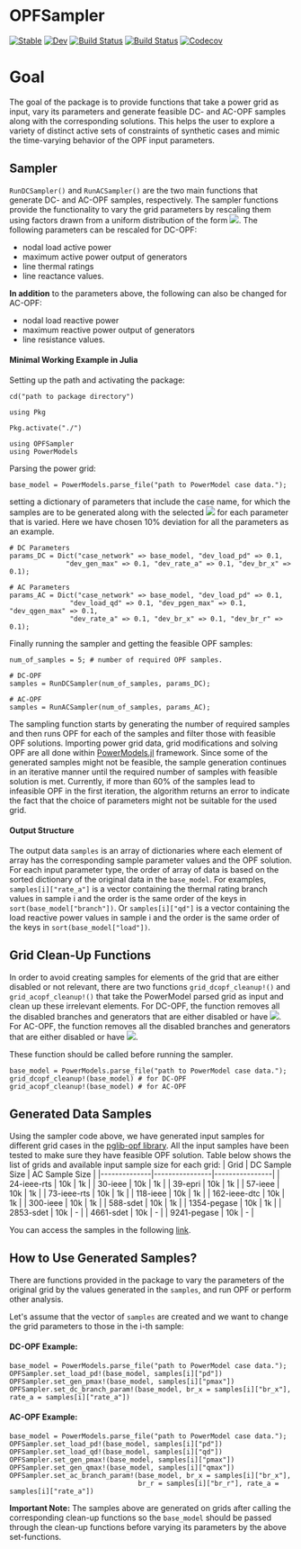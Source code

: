 # OPFSampler

[![Stable](https://img.shields.io/badge/docs-stable-blue.svg)](https://invenia.github.io/OPFSampler.jl/stable)
[![Dev](https://img.shields.io/badge/docs-dev-blue.svg)](https://invenia.github.io/OPFSampler.jl/dev)
[![Build Status](https://travis-ci.com/invenia/OPFSampler.jl.svg?branch=master)](https://travis-ci.com/invenia/OPFSampler.jl)
[![Build Status](https://ci.appveyor.com/api/projects/status/github/invenia/OPFSampler.jl?svg=true)](https://ci.appveyor.com/project/invenia/OPFSampler-jl)
[![Codecov](https://codecov.io/gh/invenia/OPFSampler.jl/branch/master/graph/badge.svg)](https://codecov.io/gh/invenia/OPFSampler.jl)

# Goal
The goal of the package is to provide functions that take a power grid as input, vary its parameters and generate feasible DC- and AC-OPF samples along with the corresponding solutions. This helps the user to explore a variety of distinct active sets of constraints of synthetic cases and mimic the time-varying behavior of the OPF input parameters.

## Sampler
`RunDCSampler()` and `RunACSampler()` are the two main functions that generate DC- and AC-OPF samples, respectively.
The sampler functions provide the functionality to vary the grid parameters by rescaling them using factors drawn from a uniform distribution of the form <img src="https://render.githubusercontent.com/render/math?math=\mathcal{U}(1-\delta, 1%2B\delta)">. The following parameters can be rescaled for DC-OPF:

* nodal load active power
* maximum active power output of generators
* line thermal ratings
* line reactance values.

**In addition** to the parameters above, the following can also be changed for AC-OPF:
* nodal load reactive power
* maximum reactive power output of generators
* line resistance values.

#### Minimal Working Example in Julia
Setting up the path and activating the package:
```
cd("path to package directory")

using Pkg

Pkg.activate("./")

using OPFSampler
using PowerModels
```
Parsing the power grid:
```
base_model = PowerModels.parse_file("path to PowerModel case data.");
```

setting a dictionary of parameters that include the case name,
for which the samples are to be generated along with the selected <img src="https://render.githubusercontent.com/render/math?math=0 \leq \delta \leq 1"> for each parameter that is varied. Here we have chosen 10\% deviation for all the parameters as an example.

```
# DC Parameters
params_DC = Dict("case_network" => base_model, "dev_load_pd" => 0.1,
              "dev_gen_max" => 0.1, "dev_rate_a" => 0.1, "dev_br_x" => 0.1);

# AC Parameters              
params_AC = Dict("case_network" => base_model, "dev_load_pd" => 0.1,
               "dev_load_qd" => 0.1, "dev_pgen_max" => 0.1, "dev_qgen_max" => 0.1,
               "dev_rate_a" => 0.1, "dev_br_x" => 0.1, "dev_br_r" => 0.1);
```
Finally running the sampler and getting the feasible OPF samples:
```
num_of_samples = 5; # number of required OPF samples.

# DC-OPF
samples = RunDCSampler(num_of_samples, params_DC);

# AC-OPF
samples = RunACSampler(num_of_samples, params_AC);
```
The sampling function starts by generating the number of required samples and then runs OPF for each of the samples and filter those with feasible OPF solutions. Importing power grid data, grid modifications and solving OPF are all done within [PowerModels.jl](https://github.com/lanl-ansi/PowerModels.jl) framework. Since some of the generated samples might not be feasible, the sample generation continues in an iterative manner until the required number of samples with feasible solution is met. Currently, if more than 60\% of the samples lead to infeasible OPF in the first iteration, the algorithm returns an error to indicate the fact that the choice of parameters might not be suitable for the used grid.    

#### Output Structure
The output data `samples` is an array of dictionaries where each element of array has the corresponding sample parameter values and the OPF solution. For each input parameter type, the order of array of data is based on the sorted dictionary of the original data in the `base_model`. For examples, `samples[i]["rate_a"]` is a vector containing the thermal rating branch values in sample i and the order is the same order of the keys in `sort(base_model["branch"])`. Or `samples[i]["qd"]` is a vector containing the load reactive power values in sample i and the order is the same order of the keys in `sort(base_model["load"])`.   

## Grid Clean-Up Functions
In order to avoid creating samples for elements of the grid that are either disabled or not relevant, there are two functions `grid_dcopf_cleanup!()`  and `grid_acopf_cleanup!()` that take the PowerModel parsed grid as input and clean up these irrelevant elements.
For DC-OPF, the function removes all the disabled branches and generators that are either disabled or have <img src="https://render.githubusercontent.com/render/math?math=p_{min}=p_{max}=0">. For AC-OPF, the function removes all the disabled branches and generators that are either disabled or have <img src="https://render.githubusercontent.com/render/math?math=p_{min}=p_{max}=q_{min}=q_{max}=0">.

These function should be called before running the sampler.
```
base_model = PowerModels.parse_file("path to PowerModel case data.");
grid_dcopf_cleanup!(base_model) # for DC-OPF
grid_acopf_cleanup!(base_model) # for AC-OPF
```

## Generated Data Samples
Using the sampler code above, we have generated input samples for different grid cases in the [pglib-opf library](https://github.com/power-grid-lib/pglib-opf). All the input samples have been tested to make sure they have feasible OPF solution. Table below shows the list of grids and available input sample size for each grid:
| Grid         | DC Sample Size | AC Sample Size |
|--------------|----------------|----------------|
| 24-ieee-rts  |       10k      |       1k       |
| 30-ieee      |       10k      |       1k       |
| 39-epri      |       10k      |       1k       |
| 57-ieee      |       10k      |       1k       |
| 73-ieee-rts  |       10k      |       1k       |
| 118-ieee     |       10k      |       1k       |
| 162-ieee-dtc |       10k      |       1k       |
| 300-ieee     |       10k      |       1k       |
| 588-sdet     |       10k      |       1k       |
| 1354-pegase  |       10k      |       1k       |
| 2853-sdet    |       10k      |        -       |
| 4661-sdet    |       10k      |        -       |
| 9241-pegase  |       10k      |        -       |


You can access the samples in the following [link]().

## How to Use Generated Samples?
There are functions provided in the package to vary the parameters of the original grid by the values generated in the `samples`, and run OPF or perform other analysis.

Let's assume that the vector of `samples` are created and we want to change the grid parameters to those in the i-th sample:

#### DC-OPF Example:
```
base_model = PowerModels.parse_file("path to PowerModel case data.");
OPFSampler.set_load_pd!(base_model, samples[i]["pd"])
OPFSampler.set_gen_pmax!(base_model, samples[i]["pmax"])
OPFSampler.set_dc_branch_param!(base_model, br_x = samples[i]["br_x"],
rate_a = samples[i]["rate_a"])
```

#### AC-OPF Example:
```
base_model = PowerModels.parse_file("path to PowerModel case data.");
OPFSampler.set_load_pd!(base_model, samples[i]["pd"])
OPFSampler.set_load_qd!(base_model, samples[i]["qd"])
OPFSampler.set_gen_pmax!(base_model, samples[i]["pmax"])
OPFSampler.set_gen_qmax!(base_model, samples[i]["qmax"])
OPFSampler.set_ac_branch_param!(base_model, br_x = samples[i]["br_x"],
                                br_r = samples[i]["br_r"], rate_a = samples[i]["rate_a"])
```

**Important Note:** The samples above are generated on grids after calling the corresponding clean-up functions so the `base_model` should be passed through the clean-up functions before varying its parameters by the above set-functions.
